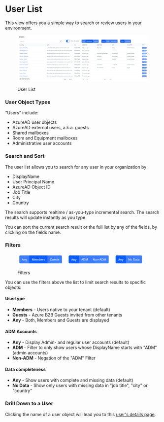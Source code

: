 # User List

This view offers you a simple way to search or review users in your environment.

<figure><img src="../../.gitbook/assets/image (13).png" alt=""><figcaption><p>User List</p></figcaption></figure>

### User Object Types

"Users" include:

* AzureAD user objects
* AzureAD external users, a.k.a. guests
* Shared mailboxes
* Room and Equipment mailboxes
* Administrative user accounts



### Search and Sort

The user list allows you to search for any user in your organization by

* DisplayName
* User Principal Name
* AzureAD Object ID
* Job Title
* City
* Country

The search supports realtime / as-you-type incremental search. The search results will update instantly as you type.

You can sort the current search result or the full list by any of the fields, by clicking on the fields name.

### Filters

<figure><img src="../../.gitbook/assets/image (3).png" alt=""><figcaption><p>Filters</p></figcaption></figure>

You can use the filters above the list to limit search results to specific objects:

#### **Usertype**

* **Members** - Users native to your tenant (default)
* **Guests** - Azure B2B Guests invited from other tenants&#x20;
* **Any** - Both, Members and Guests are displayed&#x20;

#### ADM Accounts

* **Any** - Display Admin- and regular user accounts (default)
* **ADM** - Filter to only show users whose DisplayName starts with "ADM" (admin accounts)
* **Non-ADM** - Negation of the "ADM" Filter

#### Data completeness

* **Any** - Show users with complete and missing data (default)
* **No Data** - Show only users with missing data in "job title", "city" or "country"

### Drill Down to a User

Clicking the name of a user object will lead you to this [user's details page](user-details.md).

